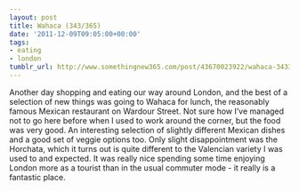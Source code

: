 ```yaml
---
layout: post
title: Wahaca (343/365)
date: '2011-12-09T09:05:00+00:00'
tags:
- eating
- london
tumblr_url: http://www.somethingnew365.com/post/43670023922/wahaca-343365
---
```

Another day shopping and eating our way around London, and the best of a selection of new things was going to Wahaca for lunch, the reasonably famous Mexican restaurant on Wardour Street.
Not sure how I’ve managed not to go here before when I used to work around the corner, but the food was very good. An interesting selection of slightly different Mexican dishes and a good set of veggie options too. Only slight disappointment was the Horchata, which it turns out is quite different to the Valencian variety I was used to and expected.
It was really nice spending some time enjoying London more as a tourist than in the usual commuter mode - it really is a fantastic place.
